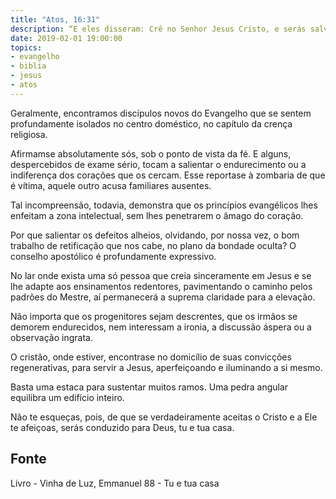```yaml
---
title: "Atos, 16:31"
description: “E eles disseram: Crê no Senhor Jesus Cristo, e serás salvo, tu e a tua casa.” 
date: 2019-02-01 19:00:00
topics: 
- evangelho
- biblia
- jesus
- atos
---
```


Geralmente, encontramos discípulos novos do Evangelho que se sentem
profundamente isolados no centro doméstico, no capítulo da crença religiosa.

Afirmam­se absolutamente sós, sob o ponto de vista da fé. E alguns,
despercebidos de exame sério, tocam a salientar o endurecimento ou a indiferença
dos corações que os cercam. Esse reporta­se à zombaria de que é vítima, aquele
outro acusa familiares ausentes.

Tal incompreensão, todavia, demonstra que os princípios evangélicos lhes
enfeitam a zona intelectual, sem lhes penetrarem o âmago do coração.

Por que salientar os defeitos alheios, olvidando, por nossa vez, o bom
trabalho de retificação que nos cabe, no plano da bondade oculta?
O conselho apostólico é profundamente expressivo.

No lar onde exista uma só pessoa que creia sinceramente em Jesus e se lhe
adapte aos ensinamentos redentores, pavimentando o caminho pelos padrões do
Mestre, aí permanecerá a suprema claridade para a elevação.

Não importa que os progenitores sejam descrentes, que os irmãos se
demorem endurecidos, nem interessam a ironia, a discussão áspera ou a observação
ingrata.

O cristão, onde estiver, encontra­se no domicílio de suas convicções
regenerativas, para servir a Jesus, aperfeiçoando e iluminando a si mesmo.

Basta uma estaca para sustentar muitos ramos. Uma pedra angular equilibra
um edifício inteiro.

Não te esqueças, pois, de que se verdadeiramente aceitas o Cristo e a Ele te
afeiçoas, serás conduzido para Deus, tu e tua casa.


## Fonte
Livro - Vinha de Luz, Emmanuel
88 - Tu e tua casa
